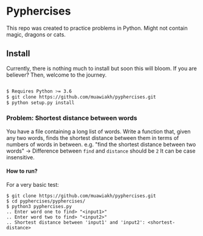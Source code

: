 # Pyphercises

This repo was created to practice problems in Python. Might not contain magic, dragons or cats.


## Install

Currently, there is nothing much to install but soon this will bloom. If you are believer? Then, welcome to the journey.

```bash

$ Requires Python >= 3.6
$ git clone https://github.com/muawiakh/pyphercises.git
$ python setup.py install
```


### Problem: Shortest distance between words

You have a file containing a long list of words. Write a function that, given any two words, finds the shortest distance
between them in terms of numbers of words in between. e.g.
"find the shortest distance between two words" -> Difference between `find` and `distance` should be `2`
It can be case insensitive.

#### How to run?

For a very basic test:
```
$ git clone https://github.com/muawiakh/pyphercises.git
$ cd pyphercises/pyphercises/
$ python3 pyphercises.py
.. Enter word one to find> "<input1>"
.. Enter word two to find> "<input2>"
.. Shortest distance between 'input1' and 'input2': <shortest-distance>
```
